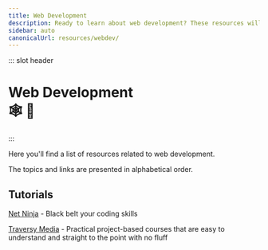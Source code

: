 ```yaml
---
title: Web Development
description: Ready to learn about web development? These resources will explain what web development is, why it's important, and provide you with some useful tools for learning! 🕸️🐒
sidebar: auto
canonicalUrl: resources/webdev/
---
```


::: slot header

# Web Development <div class="emoji-wrap">🕸️ 🐒</div>

:::

Here you'll find a list of resources related to web development.

The topics and links are presented in alphabetical order.

<div class="resource-card">

## Tutorials

[Net Ninja](https://netninja.dev/) - Black belt your coding skills

[Traversy Media](https://www.traversymedia.com/) - Practical project-based courses that are easy to understand and
straight to the point with no fluff

</div>

<style lang="stylus" scoped>
h1
  padding-bottom: 5rem

h2
  color: $accentColor
  margin: 1.875rem 0

.resource-card
  border: 0.125rem solid $darkBorderColor
  box-shadow: 0 0.5rem 1rem 0 $darkBorderColor
  transition: 0.2s
  border-radius: 1.875rem
  background-image: radial-gradient(circle at center center, $backgroundColorThree, $backgroundColor)

.resource-card:nth-child(n+2)
  margin-top: 3.5rem

.resource-card:hover
  box-shadow: 0.125rem 0.5rem 1rem 0.125rem $darkBoxShadowColor

@media (max-width: 54.6875rem)
  p
    text-align: center

@media (max-width: 26.3125rem)
  .resource-card
    padding: 0 1rem

@media (min-width: 26.375rem)
  .resource-card
    padding: 0 2rem
</style>

